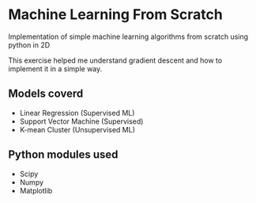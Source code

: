 # Machine Learning From Scratch

Implementation of simple machine learning algorithms from 
scratch using python in 2D

This exercise helped me understand gradient descent and how to implement it in a simple way.

## Models coverd
- Linear Regression (Supervised ML)
- Support Vector Machine (Supervised)
- K-mean Cluster (Unsupervised ML)


## Python modules used
- Scipy
- Numpy
- Matplotlib

